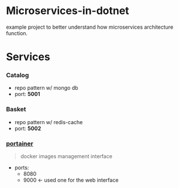 # Microservices-in-dotnet

example project to better understand how microservices architecture function.


# Services

### Catalog

- repo pattern w/ mongo db
- port: **5001**

### Basket

- repo pattern w/ redis-cache
- port: **5002**


### [portainer](https://docs.portainer.io/start/intro)

> docker images management interface
- ports:
    - 8080
    - 9000 <- used one for the web interface